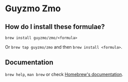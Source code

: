 # Guyzmo Zmo

## How do I install these formulae?
`brew install guyzmo/zmo/<formula>`

Or `brew tap guyzmo/zmo` and then `brew install <formula>`.

## Documentation
`brew help`, `man brew` or check [Homebrew's documentation](https://docs.brew.sh).
